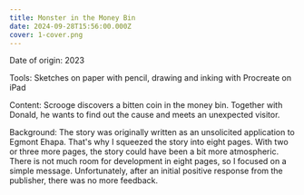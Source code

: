 ```yaml
---
title: Monster in the Money Bin
date: 2024-09-28T15:56:00.000Z
cover: 1-cover.png
---
```



Date of origin: 2023

Tools: Sketches on paper with pencil, drawing and inking with Procreate on iPad

Content: Scrooge discovers a bitten coin in the money bin. Together with Donald, he wants to find out the cause and meets an unexpected visitor.

Background: The story was originally written as an unsolicited application to Egmont Ehapa. That's why I squeezed the story into eight pages. With two or three more pages, the story could have been a bit more atmospheric. There is not much room for development in eight pages, so I focused on a simple message. Unfortunately, after an initial positive response from the publisher, there was no more feedback.
